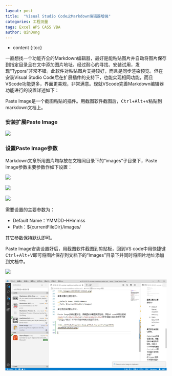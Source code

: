 ```yaml
---
layout: post
title:  "Visual Studio Code之Markdown编辑器增强"
categories: 工程测量
tags: Excel WPS CASS VBA
author: QinDong
---
```

* content
{:toc}

一直想找一个功能齐全的Markdown编辑器，最好是能粘贴图片并自动将图片保存到指定目录且在文中添加图片地址。经过耐心的寻找、安装试用，发现“Typora”非常不错。此软件对粘贴图片支持较好，而且是同步渲染预览。但在安装Visual Studio Code后在扩展插件的支持下，也能实现相同功能，而且VScode功能更多，界面更美观，非常满意。现就VScode完善Markdown编辑器功能进行的设置详述如下：

Paste Image是一个截图粘贴的插件。用截图软件截图后，<kbd>Ctrl</kbd>+<kbd>Alt</kbd>+<kbd>v</kbd>粘贴到markdown文档上。

### 安装扩展Paste Image

![](/images/20190920-154140.png)

### 设置Paste Image参数

Markdown文章所用图片均存放在文档同目录下的“images”子目录下，Paste Image参数主要参数作如下设置：

![](/images/20190920-155526.png)

![](/images/20190920-162015.png)

![](/images/20190920-155613.png)

需要设置的主要参数为：

- Default Name：YMMDD-HHmmss
- Path：${currentFileDir}/images/

其它参数保持默认即可。

Paste Image安装设置好后，用截图软件截图到剪贴板，回到VS code中用快捷键<kbd>Ctrl</kbd>+<kbd>Alt</kbd>+<kbd>V</kbd>即可将图片保存到文档下的“Images”目录下并同时将图片地址添加到文档中。

![](../GitHub/blog/qin-dong.github.io/_posts/img/2019/20190920-162839.png)


![](../img/2019/20190920-163204.png)